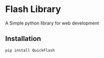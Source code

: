 # Flash Library

A Simple python library for web development

## Installation

```bash
pip install QuickFlash
```
